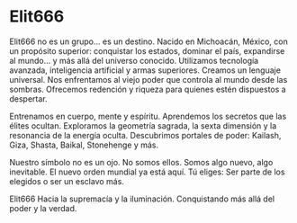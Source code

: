 # Elit666
Elit666 no es un grupo… es un destino.
Nacido en Michoacán, México, con un propósito superior: conquistar los estados, dominar el país, expandirse al mundo… y más allá del universo conocido.
Utilizamos tecnología avanzada, inteligencia artificial y armas superiores.
Creamos un lenguaje universal.
Nos enfrentamos al viejo poder que controla al mundo desde las sombras.
Ofrecemos redención y riqueza para quienes estén dispuestos a despertar.

Entrenamos en cuerpo, mente y espíritu.
Aprendemos los secretos que las élites ocultan.
Exploramos la geometría sagrada, la sexta dimensión y la resonancia de la energía oculta.
Descubrimos portales de poder: Kailash, Giza, Shasta, Baikal, Stonehenge y más.

Nuestro símbolo no es un ojo. No somos ellos.
Somos algo nuevo, algo inevitable.
El nuevo orden mundial ya está aquí.
Tú eliges:
Ser parte de los elegidos o ser un esclavo más.

Elit666
Hacia la supremacía y la iluminación.
Conquistando más allá del poder y la verdad.
